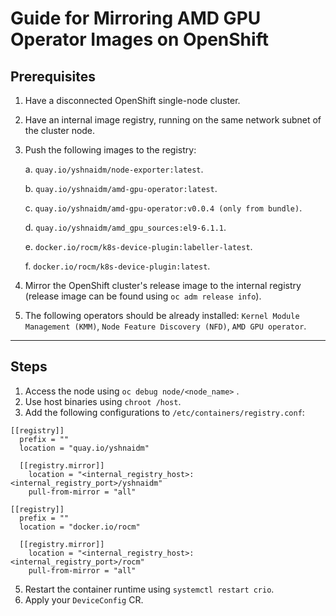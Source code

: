 # Guide for Mirroring AMD GPU Operator Images on OpenShift

## Prerequisites
1. Have a disconnected OpenShift single-node cluster.
2. Have an internal image registry, running on the same network subnet of the cluster node.
3. Push the following images to the registry:

	a.  `quay.io/yshnaidm/node-exporter:latest`.

	b.  `quay.io/yshnaidm/amd-gpu-operator:latest`.

	c.  `quay.io/yshnaidm/amd-gpu-operator:v0.0.4 (only from bundle)`.

	d.  `quay.io/yshnaidm/amd_gpu_sources:el9-6.1.1`.

	e.  `docker.io/rocm/k8s-device-plugin:labeller-latest`.

	f.  `docker.io/rocm/k8s-device-plugin:latest`.


 
4. Mirror the OpenShift cluster's release image to the internal registry (release image can be found using `oc adm release info`).
5. The following operators should be already installed: `Kernel Module Management (KMM)`, `Node Feature Discovery (NFD)`, `AMD GPU operator`.

---


## Steps
1. Access the node using `oc debug node/<node_name>` . 
2. Use host binaries using `chroot /host`.
3. Add the following configurations to `/etc/containers/registry.conf`:
```
[[registry]]
  prefix = ""
  location = "quay.io/yshnaidm"

  [[registry.mirror]]
    location = "<internal_registry_host>:<internal_registry_port>/yshnaidm"
    pull-from-mirror = "all"
   
[[registry]]
  prefix = ""
  location = "docker.io/rocm"

  [[registry.mirror]]
    location = "<internal_registry_host>:<internal_registry_port>/rocm"
    pull-from-mirror = "all"
```
   
5. Restart the container runtime using `systemctl restart crio`.
6. Apply your `DeviceConfig` CR.


   
